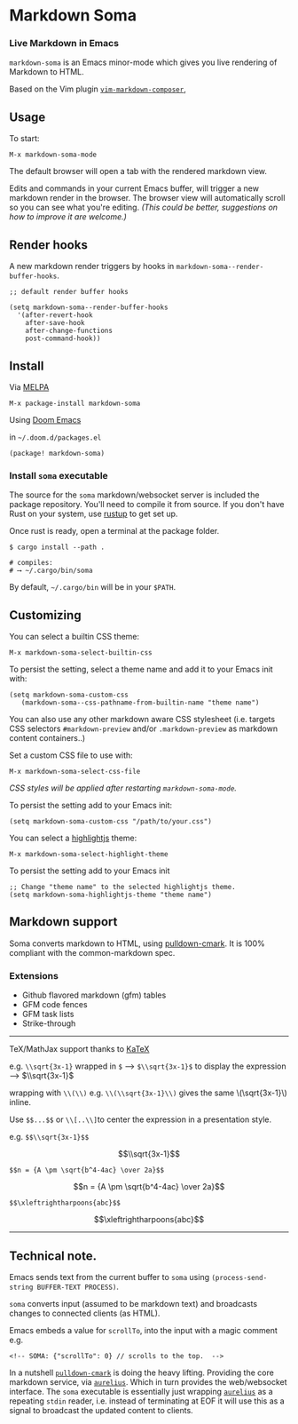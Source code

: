 
# Markdown Soma

### Live Markdown in Emacs

`markdown-soma` is an Emacs minor-mode which gives you live rendering of
Markdown to HTML.

Based on the Vim plugin [`vim-markdown-composer`][vmc],

## Usage

To start:

```plaintext
M-x markdown-soma-mode
```

The default browser will open a tab with the rendered markdown view.

Edits and commands in your current Emacs buffer, will trigger a new markdown
render in the browser. The browser view will automatically scroll so you can see
what you're editing. _(This could be better, suggestions on how to
improve it are welcome.)_

## Render hooks

A new markdown render triggers by hooks in  `markdown-soma--render-buffer-hooks`.

```emacs-lisp
;; default render buffer hooks

(setq markdown-soma--render-buffer-hooks
  '(after-revert-hook
    after-save-hook
    after-change-functions
    post-command-hook))
```

## Install

Via [MELPA](https://melpa.org)

```plaintext
M-x package-install markdown-soma
```

Using [Doom Emacs](https://github.com/doomemacs/doomemacs)

in `~/.doom.d/packages.el`

```plaintext
(package! markdown-soma)
```

### Install `soma` executable

The source for the `soma` markdown/websocket server is included the package
repository. You'll need to compile it from source. If you don't have Rust on
your system, use [rustup] to get set up.

Once rust is ready, open a terminal at the package folder.

```shell
$ cargo install --path .

# compiles:
# ⟶ ~/.cargo/bin/soma
```

By default, `~/.cargo/bin` will be in your `$PATH`.

## Customizing

You can select a builtin CSS theme:

```plaintext
M-x markdown-soma-select-builtin-css
```

To persist the setting, select a theme name and add it to your Emacs init with:

```
(setq markdown-soma-custom-css
   (markdown-soma--css-pathname-from-builtin-name "theme name")
```

You can also use any other markdown aware CSS stylesheet (i.e. targets CSS
selectors `#markdown-preview` and/or `.markdown-preview` as markdown content
containers..)

Set a custom CSS file to use with:

```plaintext
M-x markdown-soma-select-css-file
```

_CSS styles will be applied after restarting `markdown-soma-mode`._

To persist the setting add to your Emacs init:

```
(setq markdown-soma-custom-css "/path/to/your.css")
```

You can select a [highlightjs] theme:

```plaintext
M-x markdown-soma-select-highlight-theme
```

To persist the setting add to your Emacs init

```
;; Change "theme name" to the selected highlightjs theme.
(setq markdown-soma-highlightjs-theme "theme name")
```
## Markdown support

Soma converts markdown to HTML, using [pulldown-cmark].
It is 100% compliant with the common-markdown spec.

### Extensions

- Github flavored markdown (gfm) tables
- GFM code fences
- GFM task lists
- Strike-through

---

TeX/MathJax support thanks to [KaTeX][katex]

e.g. `\\sqrt{3x-1}` wrapped in `$` ⟶ `$\\sqrt{3x-1}$` to    display the expression ⟶  $\\sqrt{3x-1}$

wrapping with `\\(\\)` e.g. `\\(\\sqrt{3x-1}\\)` gives the same \\(\\sqrt{3x-1}\\) inline.

Use `$$...$$` or `\\[..\\]`to center the expression in a presentation style.

e.g. `$$\\sqrt{3x-1}$$`

$$\\sqrt{3x-1}$$

`$$n = {A \pm \sqrt{b^4-4ac} \over 2a}$$`

$$n = {A \pm \sqrt{b^4-4ac} \over 2a}$$

`$$\xleftrightharpoons{abc}$$`

$$\xleftrightharpoons{abc}$$

---

## Technical note.

Emacs sends text from the current buffer to `soma`
using `(process-send-string BUFFER-TEXT PROCESS)`.

`soma` converts input (assumed to be markdown text) and broadcasts
changes to connected clients (as HTML).

Emacs embeds a value for `scrollTo`, into the input with a
magic comment e.g.

```
<!-- SOMA: {"scrollTo": 0} // scrolls to the top.  -->
```

In a nutshell [`pulldown-cmark`][pulldown-cmark] is doing the heavy lifting.
Providing the core markdown service, via [`aurelius`][jason-aurelius]. Which in
turn provides the web/websocket interface. The `soma` executable is essentially
just wrapping [`aurelius`][jason-aurelius] as a repeating `stdin` reader, i.e.
instead of terminating at EOF it will use this as a signal to broadcast the updated content to clients.

[highlightjs]: https://highlightjs.org
[rustup]: https://rustup.rs
[pulldown-cmark]: https://github.com/raphlinus/pulldown-cmark
[katex]: https://katex.org
[aurelius]: https://github.com/euclio/aurelius
[jason-aurelius]: https://github.com/jasonm23/aurelius
[vmc]: https://github.com/euclio/vim-markdown-composer

